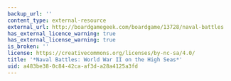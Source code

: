 ```yaml
---
backup_url: ''
content_type: external-resource
external_url: http://boardgamegeek.com/boardgame/13728/naval-battles
has_external_licence_warning: true
has_external_license_warning: true
is_broken: ''
license: https://creativecommons.org/licenses/by-nc-sa/4.0/
title: '*Naval Battles: World War II on the High Seas*'
uid: a483be38-0c84-42ca-af3d-a28a4125a3fd
---
```

